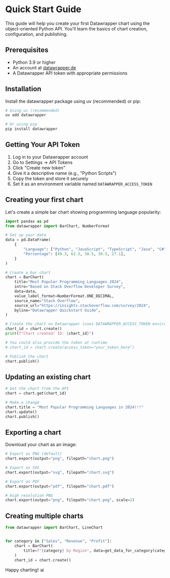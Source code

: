 # Quick Start Guide

This guide will help you create your first Datawrapper chart using the object-oriented Python API. You'll learn the basics of chart creation, configuration, and publishing.

## Prerequisites

- Python 3.9 or higher
- An account at [datawrapper.de](https://www.datawrapper.de/)
- A Datawrapper API token with appropriate permissions

## Installation

Install the datawrapper package using uv (recommended) or pip:

```bash
# Using uv (recommended)
uv add datawrapper

# Or using pip
pip install datawrapper
```

## Getting Your API Token

1. Log in to your Datawrapper account
2. Go to Settings → API Tokens
3. Click "Create new token"
4. Give it a descriptive name (e.g., "Python Scripts")
5. Copy the token and store it securely
6. Set it as an environment variable named `DATAWRAPPER_ACCESS_TOKEN`

## Creating your first chart

Let's create a simple bar chart showing programming language popularity:

```python
import pandas as pd
from datawrapper import BarChart, NumberFormat

# Set up your data
data = pd.DataFrame(
    {
        "Language": ["Python", "JavaScript", "TypeScript", "Java", "C#"],
        "Percentage": [49.3, 62.3, 38.5, 30.5, 27.1],
    }
)

# Create a bar chart
chart = BarChart(
    title="Most Popular Programming Languages 2024",
    intro="Based on Stack Overflow Developer Survey",
    data=data,
    value_label_format=NumberFormat.ONE_DECIMAL,
    source_name="Stack Overflow",
    source_url="https://insights.stackoverflow.com/survey/2024",
    byline="Datawrapper Quickstart Guide",
)

# Create the chart on Datawrapper (uses DATAWRAPPER_ACCESS_TOKEN environment variable)
chart_id = chart.create()
print(f"Chart created! ID: {chart_id}")

# You could also provide the token at runtime
# chart_id = chart.create(access_token="your_token_here")

# Publish the chart
chart.publish()
```

## Updating an existing chart

```python
# Get the chart from the API
chart = chart.get(chart_id)

# Make a change
chart.title = "Most Popular Programming Languages in 2024!!!"
chart.update()
chart.publish()
```

## Exporting a chart

Download your chart as an image:

```python
# Export as PNG (default)
chart.export(output="png", filepath="chart.png")

# Export as SVG
chart.export(output="svg", filepath="chart.svg")

# Export as PDF
chart.export(output="pdf", filepath="chart.pdf")

# High resolution PNG
chart.export(output="png", filepath="chart.png", scale=2)
```

## Creating multiple charts

```python
from datawrapper import BarChart, LineChart


for category in ["Sales", "Revenue", "Profit"]:
    chart = BarChart(
        title=f"{category} by Region", data=get_data_for_category(category)
    )
    chart_id = chart.create()
```

Happy charting! 📊
